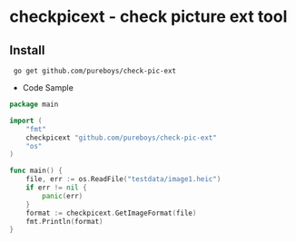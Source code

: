 # checkpicext - check picture ext tool

## Install

``` go get github.com/pureboys/check-pic-ext```


- Code Sample

``` go
package main

import (
	"fmt"
	checkpicext "github.com/pureboys/check-pic-ext"
	"os"
)

func main() {
	file, err := os.ReadFile("testdata/image1.heic")
	if err != nil {
		panic(err)
	}
	format := checkpicext.GetImageFormat(file)
	fmt.Println(format)
}

```
